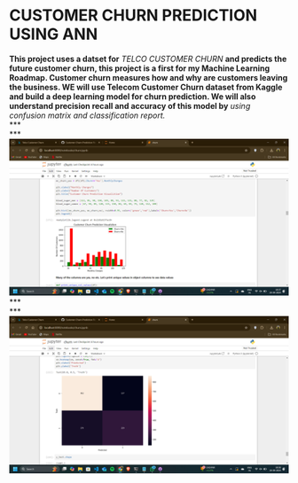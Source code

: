 # CUSTOMER CHURN PREDICTION USING ANN 

**This project uses a datset for** *TELCO CUSTOMER CHURN* **and predicts the future customer churn, this project is a first for my Machine Learning Roadmap. Customer churn measures how and why are customers leaving the business. WE will use Telecom Customer Churn dataset from Kaggle and build a deep learning model for churn prediction. We will also understand precision recall and accuracy of this model by** *using confusion matrix and classification report.*<br>
***<br>
***<br>
<img src="https://github.com/mdnabilkhan/Customer-Churn-Prediction-TensorFlow/blob/main/img/Screenshot%202024-09-19%20183742.png"><br>
***<br>
***<br>
<img src="https://github.com/mdnabilkhan/Customer-Churn-Prediction-TensorFlow/blob/main/img/Screenshot 2024-09-19 183826.png">


